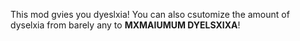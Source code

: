 This mod gvies you dyeslxia! 
You can also csutomize the amount of dyselxia from barely any to **MXMAIUMUM DYELSXIXA**!
